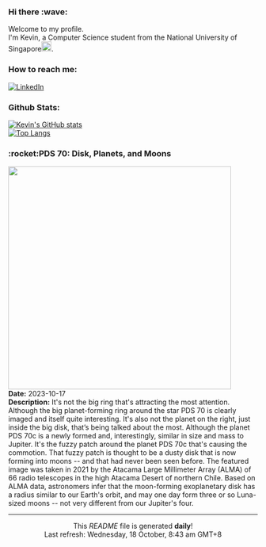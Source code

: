 <h3>Hi there :wave:</h3>

Welcome to my profile.   
I'm Kevin, a Computer Science student from the National University of Singapore<img src="https://img.icons8.com/color/96/000000/singapore-circular.png" width="20px"/>.</p>

<h3>How to reach me: </h3>
<a href="https://www.linkedin.com/in/kevin-foong/"><img alt="LinkedIn" src="https://img.shields.io/badge/linkedin-%230077B5.svg?&style=for-the-badge&logo=linkedin&logoColor=white" /></a> 

<h3>Github Stats: </h3> 

[![Kevin's GitHub stats](https://github-readme-stats.vercel.app/api?username=kevin9foong&theme=tokyonight)](https://github.com/anuraghazra/github-readme-stats) <br/>
[![Top Langs](https://github-readme-stats.vercel.app/api/top-langs/?username=kevin9foong&layout=compact&theme=tokyonight)](https://github.com/anuraghazra/github-readme-stats)

<h3>:rocket:PDS 70: Disk, Planets, and Moons</h3> 
<img width="450" src="https:&#x2F;&#x2F;apod.nasa.gov&#x2F;apod&#x2F;image&#x2F;2310&#x2F;PDS70_ALMA_1237.jpg" /><br/>
<b>Date:</b> 2023-10-17<br/>
<b>Description:</b> It&#39;s not the big ring that&#39;s attracting the most attention. Although the big planet-forming ring around the star PDS 70 is clearly imaged and itself quite interesting. It&#39;s also not the planet on the right, just inside the big disk, that’s being talked about the most.  Although the planet PDS 70c is a newly formed and, interestingly, similar in size and mass to Jupiter. It&#39;s the fuzzy patch around the planet PDS 70c that&#39;s causing the commotion. That fuzzy patch is thought to be a dusty disk that is now forming into moons -- and that had never been seen before. The featured image was taken in 2021 by the Atacama Large Millimeter Array (ALMA) of 66 radio telescopes in the high Atacama Desert of northern Chile.  Based on ALMA data, astronomers infer that the moon-forming exoplanetary disk has a radius similar to our Earth&#39;s orbit, and may one day form three or so Luna-sized moons -- not very different from our Jupiter&#39;s four.<br/>

------------
<p align="center">This <i>README</i> file is generated <b>daily</b>!</br>
Last refresh: Wednesday, 18 October, 8:43 am GMT+8<br />